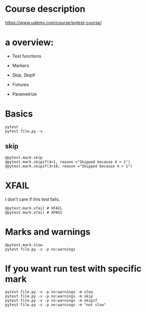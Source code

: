 # Course description

https://www.udemy.com/course/pytest-course/

# a overview:

- Test functions 

- Markers 

- Skip, Skiplf 

- Fixtures 

- Parametrize 

# Basics 

```
pytest . 
pytest file.py -v
```

## skip 

```
@pytest.mark.skip
@pytest.mark.skipif(4>1, reason ="Skipped because 4 > 1")
@pytest.mark.skipif(3>10, reason ="Skipped because 4 > 1")
```

# XFAIL 

I don't care if this test fails.

```
@pytest.mark.xfail # XFAIL
@pytest.mark.xfail # XPASS
```

# Marks and warnings 

```
@pytest.mark.slow 
pytest file.py -v -p no:warnings
```

# If you want run test with specific mark 

```
pytest file.py -v -p no:warnings -m slow
pytest file.py -v -p no:warnings -m skip
pytest file.py -v -p no:warnings -m skipif
pytest file.py -v -p no:warnings -m "not slow"
```